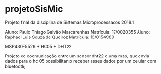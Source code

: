 # projetoSisMic

Projeto final da disciplina de Sistemas Microprocessados 2018.1

Aluno: Paulo Thiago Galvão Mascarenhas
Matrícula: 17/0020355
Aluno: Raphael Luis Souza de Queiroz
Matrícula: 13/0154989

MSP430F5529 + HC05 + DHT22

Projeto de cocmunicação entre um sensor dht22 e uma msp, que envia dados para o hc 05 possibilitanto receber esses dados por um celular com bluetooth;

